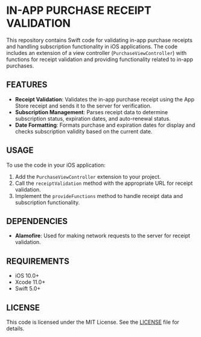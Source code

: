 # IN-APP PURCHASE RECEIPT VALIDATION

This repository contains Swift code for validating in-app purchase receipts and handling subscription functionality in iOS applications. The code includes an extension of a view controller (`PurchaseViewController`) with functions for receipt validation and providing functionality related to in-app purchases.

## FEATURES

- **Receipt Validation**: Validates the in-app purchase receipt using the App Store receipt and sends it to the server for verification.
- **Subscription Management**: Parses receipt data to determine subscription status, expiration dates, and auto-renewal status.
- **Date Formatting**: Formats purchase and expiration dates for display and checks subscription validity based on the current date.

## USAGE

To use the code in your iOS application:

1. Add the `PurchaseViewController` extension to your project.
2. Call the `receiptValidation` method with the appropriate URL for receipt validation.
3. Implement the `provideFunctions` method to handle receipt data and subscription functionality.

## DEPENDENCIES

- **Alamofire**: Used for making network requests to the server for receipt validation.

## REQUIREMENTS

- iOS 10.0+
- Xcode 11.0+
- Swift 5.0+

## LICENSE

This code is licensed under the MIT License. See the [LICENSE](LICENSE) file for details.
